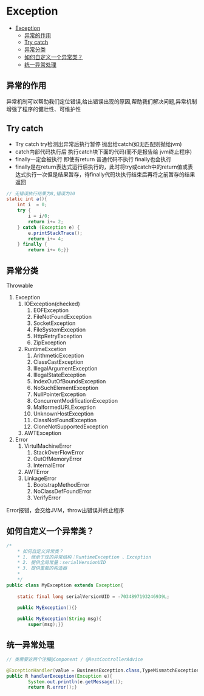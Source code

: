 # Exception

- [Exception](#exception)
  - [异常的作用](#异常的作用)
  - [Try catch](#try-catch)
  - [异常分类](#异常分类)
  - [如何自定义一个异常类？](#如何自定义一个异常类)
  - [统一异常处理](#统一异常处理)

## 异常的作用

异常机制可以帮助我们定位错误,给出错误出现的原因,帮助我们解决问题,异常机制增强了程序的健壮性、可维护性

## Try catch

- Try catch  try检测出异常后执行暂停 抛出给catch(如无匹配则抛给jvm)
- catch内部代码执行后  执行catch块下面的代码(而不是报告给 jvm终止程序)
- finally一定会被执行 即使有return 普通代码不执行 finally也会执行
- finally是在return表达式运行后执行的，此时将try或catch中的return值或表达式执行一次但是结果暂存，待finally代码块执行结束后再将之前暂存的结果返回

```java
// 无错误执行结果为8,错误为10
static int a(){
    int i  = 0;
    try {
        i = i/0;
        return i+= 2;
    } catch (Exception e) {
        e.printStackTrace();
        return i+= 4;
    } finally {
        return i+= 6;}}
```

## 异常分类

Throwable

1. Exception
    1. IOException(checked)
        1. EOFException
        2. FileNotFoundException
        3. SocketException
        4. FileSystemException
        5. HttpRetryException
        6. ZipException
    2. RuntimeExcetion
        1. ArithmeticException
        2. ClassCastException
        3. IllegalArgumentException
        4. IllegalStateException
        5. IndexOutOfBoundsException
        6. NoSuchElementException
        7. NullPointerException
        8. ConcurrentModificationException
        9. MalformedURLException
        10. UnknownHostException
        11. ClassNotFoundException
        12. CloneNotSupportedException
    3. AWTException
2. Error
    1. VirtulMachineError
        1. StackOverFlowError
        2. OutOfMemoryError
        3. InternalError
    2. AWTError
    3. LinkageError
        1. BootstrapMethodError
        2. NoClassDefFoundError
        3. VerifyError

Error报错，会交给JVM，throw出错误并终止程序

## 如何自定义一个异常类？

```java
/*
    * 如何自定义异常类？
    * 1. 继承于现的异常结构：RuntimeException 、Exception
    * 2. 提供全局常量：serialVersionUID
    * 3. 提供重载的构造器
    * 
    */
public class MyException extends Exception{
    
    static final long serialVersionUID = -7034897193246939L;
    
    public MyException(){}

    public MyException(String msg){
        super(msg);}}
```

## 统一异常处理

```java
// 类需要这两个注解@Component / @RestControllerAdvice

@ExceptionHandler(value = BusinessException.class,TypeMismatchException.class)方法注解,捕获该类型的错误进行处理
public R handlerException(Exception e){
        System.out.println(e.getMessage());
        return R.error();}
```
